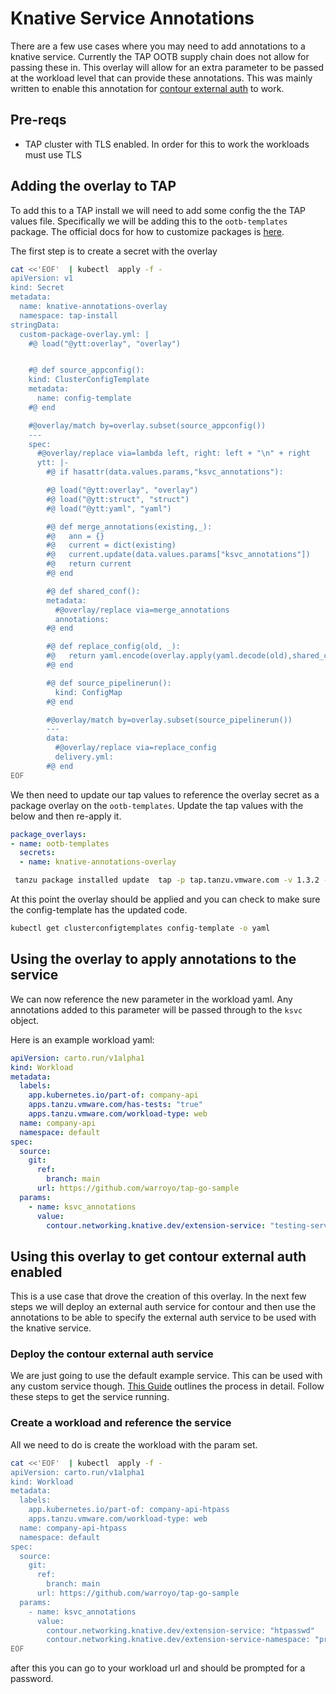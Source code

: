 # Knative Service Annotations

There are a few use cases where you may need to add annotations to a knative service. Currently the TAP OOTB supply chain does not allow for passing these in. This overlay will allow for an extra parameter to be passed at the workload level that can provide these annotations. This was mainly written to enable this annotation for [contour external auth](https://projectcontour.io/guides/external-authorization/) to work.

## Pre-reqs

* TAP cluster with TLS enabled. In order for this to work the workloads must use TLS



## Adding the overlay to TAP

To add this to a TAP install we will need to add some config the the TAP values file. Specifically we will be adding this to the `ootb-templates` package. The official docs for how to customize packages is [here](https://docs.vmware.com/en/VMware-Tanzu-Application-Platform/1.3/tap/GUID-customize-package-installation.html).



The first step is to create a secret with the overlay


```bash
cat <<'EOF'  | kubectl  apply -f -
apiVersion: v1
kind: Secret
metadata:
  name: knative-annotations-overlay
  namespace: tap-install
stringData:
  custom-package-overlay.yml: |
    #@ load("@ytt:overlay", "overlay")


    #@ def source_appconfig():
    kind: ClusterConfigTemplate
    metadata:
      name: config-template
    #@ end

    #@overlay/match by=overlay.subset(source_appconfig())
    ---
    spec:
      #@overlay/replace via=lambda left, right: left + "\n" + right
      ytt: |-
        #@ if hasattr(data.values.params,"ksvc_annotations"):

        #@ load("@ytt:overlay", "overlay")
        #@ load("@ytt:struct", "struct")
        #@ load("@ytt:yaml", "yaml")

        #@ def merge_annotations(existing,_):
        #@   ann = {}
        #@   current = dict(existing)
        #@   current.update(data.values.params["ksvc_annotations"])
        #@   return current
        #@ end

        #@ def shared_conf():
        metadata:
          #@overlay/replace via=merge_annotations
          annotations:
        #@ end

        #@ def replace_config(old, _):
        #@   return yaml.encode(overlay.apply(yaml.decode(old),shared_conf()))
        #@ end

        #@ def source_pipelinerun():
          kind: ConfigMap
        #@ end

        #@overlay/match by=overlay.subset(source_pipelinerun())
        ---
        data:
          #@overlay/replace via=replace_config
          delivery.yml:
        #@ end
EOF
```

We then need to update our tap values to reference the overlay secret as a package overlay on the `ootb-templates`. Update the tap values with the below and then re-apply it.


```yaml
package_overlays:
- name: ootb-templates
  secrets:
  - name: knative-annotations-overlay
```

```bash
 tanzu package installed update  tap -p tap.tanzu.vmware.com -v 1.3.2 --values-file tap-values.yaml -n tap-install
```


At this point the overlay should be applied and you can check to make sure the config-template has the updated code.

```bash
kubectl get clusterconfigtemplates config-template -o yaml
```

## Using the overlay to apply annotations to the service

We can now reference the new parameter in the workload yaml. Any annotations added to this parameter will be passed through to the `ksvc` object.

Here is an example workload yaml:

```yaml
apiVersion: carto.run/v1alpha1
kind: Workload
metadata:
  labels:
    app.kubernetes.io/part-of: company-api
    apps.tanzu.vmware.com/has-tests: "true"
    apps.tanzu.vmware.com/workload-type: web
  name: company-api
  namespace: default
spec:
  source:
    git:
      ref:
        branch: main
      url: https://github.com/warroyo/tap-go-sample
  params:
    - name: ksvc_annotations
      value:
        contour.networking.knative.dev/extension-service: "testing-service"
```


## Using this overlay to get contour external auth enabled

This is a use case that drove the creation of this overlay. In the next few steps we will deploy an external auth service for contour and then use the annotations to be able to specify the external auth service to be used with the knative service.


### Deploy the contour external auth service

We are just going to use the default example service. This can be used with any custom service though. [This Guide](https://projectcontour.io/guides/external-authorization/) outlines the process in detail. Follow these steps to get the service running. 


### Create a workload and reference the service


All we need to do is create the workload with the param set.

```bash
cat <<'EOF'  | kubectl  apply -f -
apiVersion: carto.run/v1alpha1
kind: Workload
metadata:
  labels:
    app.kubernetes.io/part-of: company-api-htpass
    apps.tanzu.vmware.com/workload-type: web
  name: company-api-htpass
  namespace: default
spec:
  source:
    git:
      ref:
        branch: main
      url: https://github.com/warroyo/tap-go-sample
  params:
    - name: ksvc_annotations
      value:
        contour.networking.knative.dev/extension-service: "htpasswd"
        contour.networking.knative.dev/extension-service-namespace: "projectcontour-auth"
EOF
```

after this you can go to your workload url and should be prompted for a password.